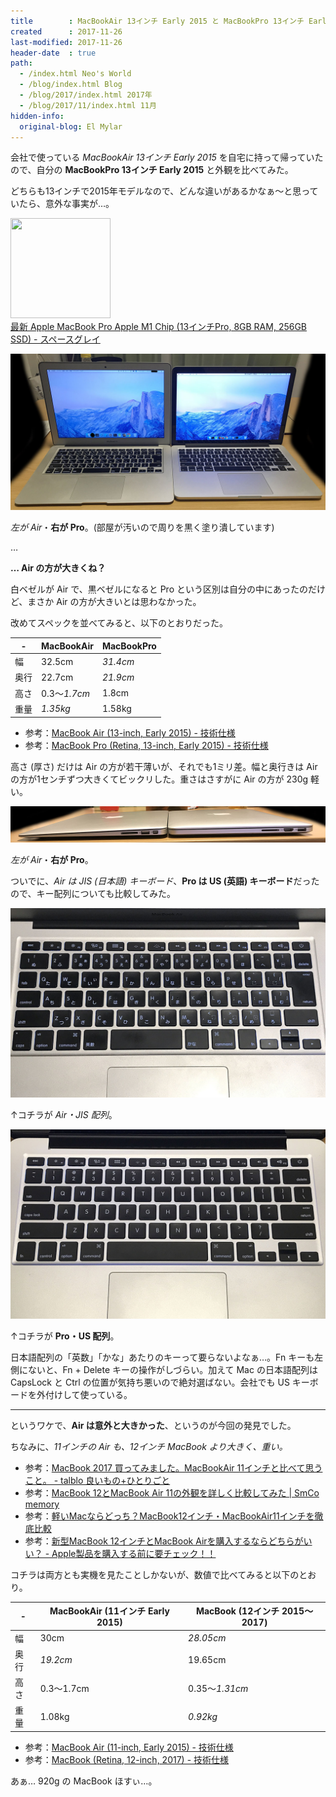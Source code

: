 ```yaml
---
title        : MacBookAir 13インチ Early 2015 と MacBookPro 13インチ Early 2015 の外観を比べてみた
created      : 2017-11-26
last-modified: 2017-11-26
header-date  : true
path:
  - /index.html Neo's World
  - /blog/index.html Blog
  - /blog/2017/index.html 2017年
  - /blog/2017/11/index.html 11月
hidden-info:
  original-blog: El Mylar
---
```


会社で使っている *MacBookAir 13インチ Early 2015* を自宅に持って帰っていたので、自分の **MacBookPro 13インチ Early 2015** と外観を比べてみた。

どちらも13インチで2015年モデルなので、どんな違いがあるかなぁ～と思っていたら、意外な事実が…。

<div class="ad-amazon">
  <div class="ad-amazon-image">
    <a href="https://www.amazon.co.jp/dp/B08N6MMJX5?tag=neos21-22&amp;linkCode=osi&amp;th=1&amp;psc=1">
      <img src="https://m.media-amazon.com/images/I/313CFbI-YjL._SL160_.jpg" width="160" height="160">
    </a>
  </div>
  <div class="ad-amazon-info">
    <div class="ad-amazon-title">
      <a href="https://www.amazon.co.jp/dp/B08N6MMJX5?tag=neos21-22&amp;linkCode=osi&amp;th=1&amp;psc=1">最新 Apple MacBook Pro Apple M1 Chip (13インチPro, 8GB RAM, 256GB SSD) - スペースグレイ</a>
    </div>
  </div>
</div>

![外観](./26-02-01.jpg)

*左が Air*・**右が Pro**。(部屋が汚いので周りを黒く塗り潰しています)

…

**… Air の方が大きくね？**

白ベゼルが Air で、黒ベゼルになると Pro という区別は自分の中にあったのだけど、まさか Air の方が大きいとは思わなかった。

改めてスペックを並べてみると、以下のとおりだった。

| -    | MacBookAir   | MacBookPro |
|------|--------------|------------|
| 幅   | 32.5cm       | *31.4cm*   |
| 奥行 | 22.7cm       | *21.9cm*   |
| 高さ | 0.3～*1.7cm* | 1.8cm      |
| 重量 | *1.35kg*     | 1.58kg     |

- 参考：[MacBook Air (13-inch, Early 2015) - 技術仕様](https://support.apple.com/kb/SP714?locale=ja_JP&viewlocale=ja_JP)
- 参考：[MacBook Pro (Retina, 13-inch, Early 2015) - 技術仕様](https://support.apple.com/kb/SP715?locale=ja_JP&viewlocale=ja_JP)

高さ (厚さ) だけは Air の方が若干薄いが、それでも1ミリ差。幅と奥行きは Air の方が1センチずつ大きくてビックリした。重さはさすがに Air の方が 230g 軽い。

![横から](./26-02-02.jpg)

*左が Air*・**右が Pro**。

ついでに、*Air は JIS (日本語) キーボード*、**Pro は US (英語) キーボード**だったので、キー配列についても比較してみた。

![Air キーボード](./26-02-03.jpg)

↑コチラが *Air・JIS 配列*。

![Pro キーボード](./26-02-04.jpg)

↑コチラが **Pro・US 配列**。

日本語配列の「英数」「かな」あたりのキーって要らないよなぁ…。Fn キーも左側にないと、Fn + Delete キーの操作がしづらい。加えて Mac の日本語配列は CapsLock と Ctrl の位置が気持ち悪いので絶対選ばない。会社でも US キーボードを外付けして使っている。

---

というワケで、**Air は意外と大きかった**、というのが今回の発見でした。

ちなみに、*11インチの Air も、12インチ MacBook より大きく、重い。*

- 参考：[MacBook 2017 買ってみました。MacBookAir 11インチと比べて思うこと。 - talblo 良いもの+ひとりごと](http://www.talblo.com/entry/2017/07/30/macbook2017_macbookair)
- 参考：[MacBook 12とMacBook Air 11の外観を詳しく比較してみた | SmCo memory](http://smcomemory.com/macbook-5892)
- 参考：[軽いMacならどっち？MacBook12インチ・MacBookAir11インチを徹底比較](https://www.ex-it-blog.com/MacBook-or-Air)
- 参考：[新型MacBook 12インチとMacBook Airを購入するならどちらがいい？ - Apple製品を購入する前に要チェック！！](http://appleinfo.hateblo.jp/entry/2016/03/06/130133)

コチラは両方とも実機を見たことしかないが、数値で比べてみると以下のとおり。

| -    | MacBookAir (11インチ Early 2015) | MacBook (12インチ 2015～2017) |
|------|----------------------------------|-------------------------------|
| 幅   | 30cm                             | *28.05cm*                     |
| 奥行 | *19.2cm*                         | 19.65cm                       |
| 高さ | 0.3～1.7cm                       | 0.35～*1.31cm*                |
| 重量 | 1.08kg                           | *0.92kg*                      |

- 参考：[MacBook Air (11-inch, Early 2015) - 技術仕様](https://support.apple.com/kb/SP713?locale=ja_JP&viewlocale=ja_JP)
- 参考：[MacBook (Retina, 12-inch, 2017) - 技術仕様](https://support.apple.com/kb/SP757?viewlocale=ja_JP&locale=ja_JP)

あぁ… 920g の MacBook ほすぃ…。
